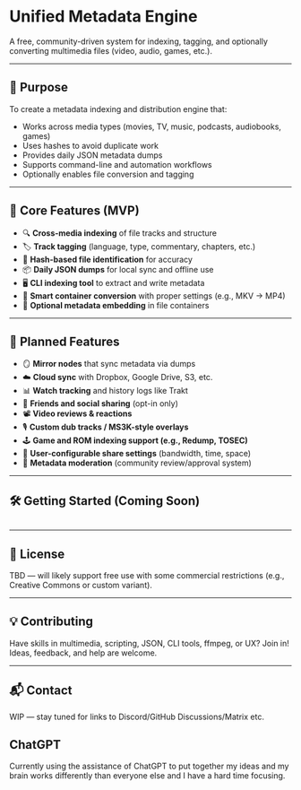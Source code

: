 # Unified Metadata Engine

A free, community-driven system for indexing, tagging, and optionally converting multimedia files (video, audio, games, etc.).

---

## 🎯 Purpose

To create a metadata indexing and distribution engine that:
- Works across media types (movies, TV, music, podcasts, audiobooks, games)
- Uses hashes to avoid duplicate work
- Provides daily JSON metadata dumps
- Supports command-line and automation workflows
- Optionally enables file conversion and tagging

---

## 🧩 Core Features (MVP)

- 🔍 **Cross-media indexing** of file tracks and structure
- 🏷️ **Track tagging** (language, type, commentary, chapters, etc.)
- 🔐 **Hash-based file identification** for accuracy
- 📦 **Daily JSON dumps** for local sync and offline use
- 🖥️ **CLI indexing tool** to extract and write metadata
- 🔄 **Smart container conversion** with proper settings (e.g., MKV → MP4)
- 📁 **Optional metadata embedding** in file containers

---

## 🌱 Planned Features

- 🪞 **Mirror nodes** that sync metadata via dumps
- ☁️ **Cloud sync** with Dropbox, Google Drive, S3, etc.
- 📊 **Watch tracking** and history logs like Trakt
- 👥 **Friends and social sharing** (opt-in only)
- 📽️ **Video reviews & reactions**
- 🎙️ **Custom dub tracks / MS3K-style overlays**
- 🕹️ **Game and ROM indexing support (e.g., Redump, TOSEC)**
- 🔧 **User-configurable share settings** (bandwidth, time, space)
- 🧾 **Metadata moderation** (community review/approval system)

---

## 🛠️ Getting Started (Coming Soon)

```bash
```

---

## 📄 License
TBD — will likely support free use with some commercial restrictions (e.g., Creative Commons or custom variant).

---

## 💡 Contributing
Have skills in multimedia, scripting, JSON, CLI tools, ffmpeg, or UX? Join in! Ideas, feedback, and help are welcome.

---

## 📬 Contact
WIP — stay tuned for links to Discord/GitHub Discussions/Matrix etc.

## ChatGPT
Currently using the assistance of ChatGPT to put together my ideas and my brain works differently than everyone else and I have a hard time focusing.
